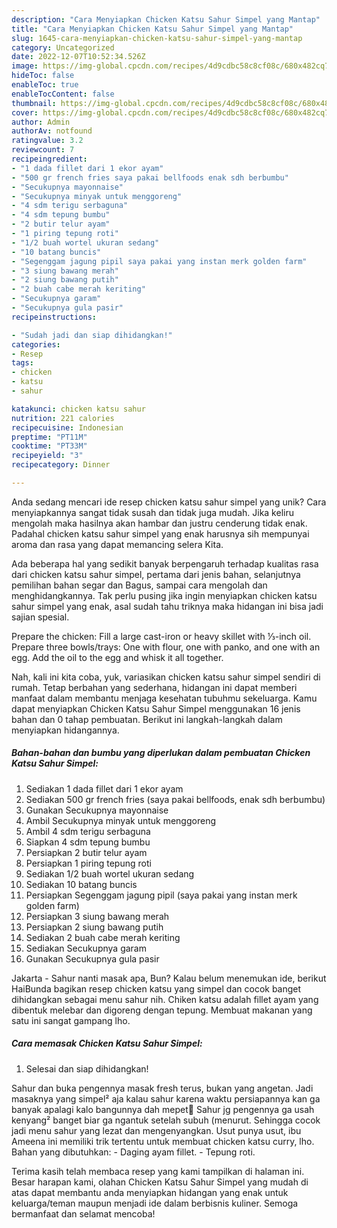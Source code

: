 ```yaml
---
description: "Cara Menyiapkan Chicken Katsu Sahur Simpel yang Mantap"
title: "Cara Menyiapkan Chicken Katsu Sahur Simpel yang Mantap"
slug: 1645-cara-menyiapkan-chicken-katsu-sahur-simpel-yang-mantap
category: Uncategorized
date: 2022-12-07T10:52:34.526Z
image: https://img-global.cpcdn.com/recipes/4d9cdbc58c8cf08c/680x482cq70/chicken-katsu-sahur-simpel-foto-resep-utama.jpg
hideToc: false
enableToc: true
enableTocContent: false
thumbnail: https://img-global.cpcdn.com/recipes/4d9cdbc58c8cf08c/680x482cq70/chicken-katsu-sahur-simpel-foto-resep-utama.jpg
cover: https://img-global.cpcdn.com/recipes/4d9cdbc58c8cf08c/680x482cq70/chicken-katsu-sahur-simpel-foto-resep-utama.jpg
author: Admin
authorAv: notfound
ratingvalue: 3.2
reviewcount: 7
recipeingredient:
- "1 dada fillet dari 1 ekor ayam"
- "500 gr french fries saya pakai bellfoods enak sdh berbumbu"
- "Secukupnya mayonnaise"
- "Secukupnya minyak untuk menggoreng"
- "4 sdm terigu serbaguna"
- "4 sdm tepung bumbu"
- "2 butir telur ayam"
- "1 piring tepung roti"
- "1/2 buah wortel ukuran sedang"
- "10 batang buncis"
- "Segenggam jagung pipil saya pakai yang instan merk golden farm"
- "3 siung bawang merah"
- "2 siung bawang putih"
- "2 buah cabe merah keriting"
- "Secukupnya garam"
- "Secukupnya gula pasir"
recipeinstructions:

- "Sudah jadi dan siap dihidangkan!"
categories:
- Resep
tags:
- chicken
- katsu
- sahur

katakunci: chicken katsu sahur 
nutrition: 221 calories
recipecuisine: Indonesian
preptime: "PT11M"
cooktime: "PT33M"
recipeyield: "3"
recipecategory: Dinner

---
```





Anda sedang mencari ide resep chicken katsu sahur simpel yang unik? Cara menyiapkannya sangat tidak susah dan tidak juga mudah. Jika keliru mengolah maka hasilnya akan hambar dan justru cenderung tidak enak. Padahal chicken katsu sahur simpel yang enak harusnya sih mempunyai aroma dan rasa yang dapat memancing selera Kita.





Ada beberapa hal yang sedikit banyak berpengaruh terhadap kualitas rasa dari chicken katsu sahur simpel, pertama dari jenis bahan, selanjutnya pemilihan bahan segar dan Bagus, sampai cara mengolah dan menghidangkannya. Tak perlu pusing jika ingin menyiapkan chicken katsu sahur simpel yang enak,      asal sudah tahu triknya maka hidangan ini bisa jadi sajian spesial.














Prepare the chicken: Fill a large cast-iron or heavy skillet with ⅓-inch oil. Prepare three bowls/trays: One with flour, one with panko, and one with an egg. Add the oil to the egg and whisk it all together.






Nah, kali ini kita coba, yuk, variasikan chicken katsu sahur simpel sendiri di rumah. Tetap berbahan yang sederhana, hidangan ini dapat memberi manfaat dalam membantu menjaga kesehatan tubuhmu sekeluarga. Kamu dapat menyiapkan Chicken Katsu Sahur Simpel menggunakan 16 jenis bahan dan 0 tahap pembuatan. Berikut ini langkah-langkah dalam menyiapkan hidangannya.

<!--inarticleads1-->

##### Bahan-bahan dan bumbu yang diperlukan dalam pembuatan Chicken Katsu Sahur Simpel:

1. Sediakan 1 dada fillet dari 1 ekor ayam
1. Sediakan 500 gr french fries (saya pakai bellfoods, enak sdh berbumbu)
1. Gunakan Secukupnya mayonnaise
1. Ambil Secukupnya minyak untuk menggoreng
1. Ambil 4 sdm terigu serbaguna
1. Siapkan 4 sdm tepung bumbu
1. Persiapkan 2 butir telur ayam
1. Persiapkan 1 piring tepung roti
1. Sediakan 1/2 buah wortel ukuran sedang
1. Sediakan 10 batang buncis
1. Persiapkan Segenggam jagung pipil (saya pakai yang instan merk golden farm)
1. Persiapkan 3 siung bawang merah
1. Persiapkan 2 siung bawang putih
1. Sediakan 2 buah cabe merah keriting
1. Sediakan Secukupnya garam
1. Gunakan Secukupnya gula pasir


Jakarta - Sahur nanti masak apa, Bun? Kalau belum menemukan ide, berikut HaiBunda bagikan resep chicken katsu yang simpel dan cocok banget dihidangkan sebagai menu sahur nih. Chiken katsu adalah fillet ayam yang dibentuk melebar dan digoreng dengan tepung. Membuat makanan yang satu ini sangat gampang lho. 

<!--inarticleads2-->

##### Cara memasak Chicken Katsu Sahur Simpel:


1. Selesai dan siap dihidangkan!

Sahur dan buka pengennya masak fresh terus, bukan yang angetan. Jadi masaknya yang simpel² aja kalau sahur karena waktu persiapannya kan ga banyak apalagi kalo bangunnya dah mepet🤭 Sahur jg pengennya ga usah kenyang² banget biar ga ngantuk setelah subuh (menurut. Sehingga cocok jadi menu sahur yang lezat dan mengenyangkan. Usut punya usut, ibu Ameena ini memiliki trik tertentu untuk membuat chicken katsu curry, lho. Bahan yang dibutuhkan: - Daging ayam fillet. - Tepung roti. 

Terima kasih telah membaca resep yang kami tampilkan di halaman ini. Besar harapan kami, olahan Chicken Katsu Sahur Simpel yang mudah di atas dapat membantu anda menyiapkan hidangan yang enak untuk keluarga/teman maupun menjadi ide dalam berbisnis kuliner. Semoga bermanfaat dan selamat mencoba!
